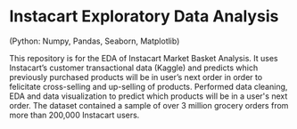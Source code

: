 # Instacart Exploratory Data Analysis
(Python: Numpy, Pandas, Seaborn, Matplotlib)

This repository is for the EDA of Instacart Market Basket Analysis. It uses Instacart’s customer transactional data (Kaggle) and predicts which previously purchased products will be in user’s
next order in order to felicitate cross-selling and up-selling of products.
Performed data cleaning, EDA and data visualization to predict which products will be in a user's next order. The dataset contained a sample
of over 3 million grocery orders from more than 200,000 Instacart users.
